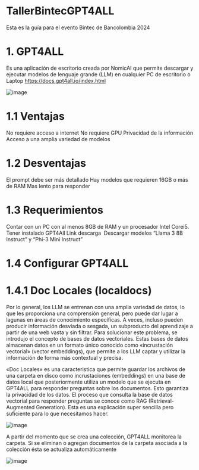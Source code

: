 # TallerBintecGPT4ALL
Esta es la guía para el evento Bintec de Bancolombia 2024

# 1. GPT4ALL
Es una aplicación de escritorio creada por NomicAI que permite descargar y ejecutar modelos de lenguaje grande (LLM) en cualquier PC de escritorio o Laptop https://docs.gpt4all.io/index.html

![image](https://github.com/user-attachments/assets/5b6f61d1-131b-4082-b313-4535feae1975)

# 1.1 Ventajas
No requiere acceso a internet No requiere GPU Privacidad de la información Acceso a una amplia variedad de modelos

# 1.2 Desventajas
El prompt debe ser más detallado Hay modelos que requieren 16GB o más de RAM Mas lento para responder

# 1.3 Requerimientos
Contar con un PC con al menos 8GB de RAM y un procesador Intel Corei5.  
Tener instalado GPT4All Link descarga 
Descargar modelos “Llama 3 8B Instruct” y “Phi-3 Mini Instruct”

# 1.4 Configurar GPT4ALL

# 1.4.1 Doc Locales (localdocs)
Por lo general, los LLM se entrenan con una amplia variedad de datos, lo que les proporciona una comprensión general, pero puede dar lugar a lagunas en áreas de conocimiento específicas. A veces, incluso pueden producir información desviada o sesgada, un subproducto del aprendizaje a partir de una web vasta y sin filtrar. Para solucionar este problema, se introdujo el concepto de bases de datos vectoriales. Estas bases de datos almacenan datos en un formato único conocido como «incrustación vectorial» (vector embeddings), que permite a los LLM captar y utilizar la información de forma más contextual y precisa.

«Doc Locales» es una caracteristica que permite guardar los archivos de una carpeta en disco como incrustaciones (embeddings) en una base de datos local que posteriormente utiliza un modelo que se ejecuta en GPT4ALL para responder preguntas sobre los documentos. Esto garantiza la privacidad de los datos. El proceso que consulta la base de datos vectorial para responder preguntas se conoce como RAG (Retrieval-Augmented Generation). Esta es una explicación super sencilla pero suficiente para lo que necesitamos hacer.

![image](https://github.com/user-attachments/assets/1f73fda9-566d-4a10-877b-6145002ebca1)


A partir del momento que se crea una colección, GPT4ALL monitorea la carpeta. Si se eliminan o agregan documentos de la carpeta asociada a la colección ésta se actualiza automáticamente

![image](https://github.com/user-attachments/assets/9718b670-0359-48d0-aca3-81eb90fdf844)



